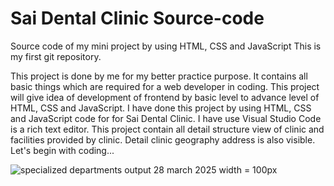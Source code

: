 # Sai Dental Clinic Source-code
Source code of my mini project by using HTML, CSS and JavaScript
This is my first git repository.

This project is done by me for my better practice purpose. It contains all basic things which are required for a web developer in coding. This project will give idea of development of frontend by basic level to advance level of HTML, CSS and JavaScript. I have done this project by using HTML, CSS and JavaScript code for for Sai Dental Clinic. I have use Visual Studio Code is a rich text editor. This project contain all detail structure view of clinic and facilities provided by clinic. Detail clinic geography address is also visible. Let's begin with coding...


![specialized departments output  28 march 2025](https://github.com/user-attachments/assets/002e32f7-5041-4108-9873-22dff1826e20) width = 100px

